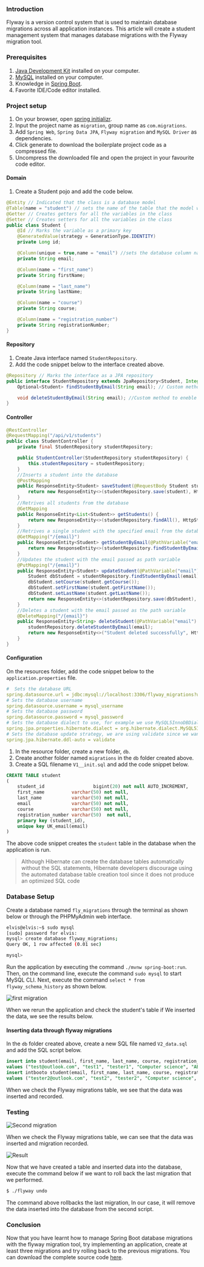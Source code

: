 ### Introduction
Flyway is a version control system that is used to maintain database migrations across all application instances. This article will create a student management system that manages database migrations with the Flyway migration tool. 

### Prerequisites
1. [Java Development Kit](https://www.oracle.com/java/technologies/downloads/) installed on your computer.
2. [MySQL](https://www.mysql.com/) installed on your computer.
3. Knowledge in [Spring Boot](https://spring.io/projects/spring-boot).
4. Favorite IDE/Code editor installed.
   
### Project setup
1. On your browser, open [spring initializr](https://start.spring.io/).
2. Input the project name as `migration`, group name as `com.migrations`.
3. Add `Spring Web`, `Spring Data JPA`, `Flyway migration` and `MySQL Driver` as dependencies.
4. Click generate to download the boilerplate project code as a compressed file.
5. Uncompress the downloaded file and open the project in your favourite code editor.
   
#### Domain
1. Create a Student pojo and add the code below.
```java
@Entity // Indicated that the class is a database model
@Table(name = "student") // sets the name of the table that the model with mapped to
@Getter // Creates getters for all the variables in the class
@Setter // Creates setters for all the variables in the class
public class Student {
    @Id // Marks the variable as a primary key 
    @GeneratedValue(strategy = GenerationType.IDENTITY)
    private Long id;

    @Column(unique = true,name = "email") //sets the database column name and sets it to unique
    private String email;

    @Column(name = "first_name")
    private String firstName;

    @Column(name = "last_name")
    private String lastName;

    @Column(name = "course")
    private String course;

    @Column(name = "registration_number")
    private String registrationNumber;
}

```

#### Repository
1. Create Java interface named `StudentRepository`.
2. Add the code snippet below to the interface created above.
```java
@Repository // Marks the interface as a JPA repository
public interface StudentRepository extends JpaRepository<Student, Integer> {
    Optional<Student> findStudentByEmail(String email); // Custom method to enable quering a student by email address

    void deleteStudentByEmail(String email); //Custom method to eneble deletion of a student by email address
}

```

#### Controller
```java
@RestController
@RequestMapping("/api/v1/students")
public class StudentController {
    private final StudentRepository studentRepository;

    public StudentController(StudentRepository studentRepository) {
        this.studentRepository = studentRepository;
    }
    //Inserts a student into the database
    @PostMapping
    public ResponseEntity<Student> saveStudent(@RequestBody Student student) {
        return new ResponseEntity<>(studentRepository.save(student), HttpStatus.CREATED);
    }
    //Retrives all students from the database
    @GetMapping
    public ResponseEntity<List<Student>> getStudents() {
        return new ResponseEntity<>(studentRepository.findAll(), HttpStatus.OK);
    }
    //Retrives a single student with the specified email from the database
    @GetMapping("/{email}")
    public ResponseEntity<Student> getStudentByEmail(@PathVariable("email") String email) {
        return new ResponseEntity<>(studentRepository.findStudentByEmail(email).orElseThrow(IllegalStateException::new), HttpStatus.OK);
    }
    //Updates the student with the email passed as path variable
    @PutMapping("/{email}")
    public ResponseEntity<Student> updateStudent(@PathVariable("email") String email, @RequestBody Student student) {
        Student dbStudent = studentRepository.findStudentByEmail(email).orElseThrow(IllegalAccessError::new);
        dbStudent.setCourse(student.getCourse());
        dbStudent.setFirstName(student.getFirstName());
        dbStudent.setLastName(student.getLastName());
        return new ResponseEntity<>(studentRepository.save(dbStudent), HttpStatus.OK);
    }
    //Deletes a student with the email passed as the path variable
    @DeleteMapping("/{email}")
    public ResponseEntity<String> deleteStudent(@PathVariable("email") String email) {
        studentRepository.deleteStudentByEmail(email);
        return new ResponseEntity<>("Student deleted successfully", HttpStatus.NO_CONTENT);
    }
}

```
#### Configuration
On the resources folder, add the code snippet below to the `application.properties` file. 
```yaml
#  Sets the database URL
spring.datasource.url = jdbc:mysql://localhost:3306/flyway_migrations?useSSL=false
# Sets the database username
spring.datasource.username = mysql_username
# Sets the database password
spring.datasource.password = mysql_password
# Sets the database dialect to use, for example we use MySQL5InnoDBDialect since we are using MySQL
spring.jpa.properties.hibernate.dialect = org.hibernate.dialect.MySQL5InnoDBDialect
# Sets the database update strategy, we are using validate since we want to validate if the update is correct the changes made to database
spring.jpa.hibernate.ddl-auto = validate

```
1. In the resource folder, create a new folder, `db`.
2. Create another folder named `migrations` in the `db` folder created above.
3. Create a SQL filename `V1__init.sql` and add the code snippet below.
   
```sql
CREATE TABLE student
(
    student_id                  bigint(20) not null AUTO_INCREMENT,
    first_name          varchar(50) not null,
    last_name           varchar(50) not null,
    email               varchar(50) not null,
    course              varchar(50) not null,
    registration_number varchar(50)  not null,
    primary key (student_id),
    unique key UK_email(email)
)
```
The above code snippet creates the `student` table in the database when the application is run. 

> Although Hibernate can create the database tables automatically without the SQL statements, Hibernate developers discourage using the automated database table creation tool since it does not produce an optimized SQL code

### Database Setup
Create a database named `fly_migrations` through the terminal as shown below or through the PHPMyAdmin web interface.

```bash
elvis@elvis:~$ sudo mysql
[sudo] password for elvis: 
mysql> create database flyway_migrations;
Query OK, 1 row affected (0.01 sec)

mysql> 
```
Run the application by executing the command `./mvnw spring-boot:run`. Then, on the command line, execute the command `sudo mysql` to start MySQL CLI. 
Next, execute the command `select * from flyway_schema_history` as shown below.

![first migration](/engineering-education/spring-boot-flyway-migrations/result-two.png)

When we rerun the application and check the student's table if We inserted the data, we see the results below.

#### Inserting data through flyway migrations
In the `db` folder created above, create a new SQL file named `V2_data.sql` and add the SQL script below.

```sql
insert into student(email, first_name, last_name, course, registration_number)
values ("test@outlook.com", "test1", "tester1", "Computer science", "ABA1112");
insert intbooto student(email, first_name, last_name, course, registration_number)
values ("tester2@outlook.com", "test2", "tester2", "Computer science", "ABA7712");

```
When we check the Flyway migrations table, we see that the data was inserted and recorded.

### Testing

![Second migration](/engineering-education/spring-boot-flyway-migrations/result.png)

When we check the Flyway migrations table, we can see that the data was inserted and migration recorded.

![Result](/engineering-education/spring-boot-flyway-migrations/data.png)

Now that we have created a table and inserted data into the database, execute the command below if we want to roll back the last migration that we performed.

```bash
$ ./flyway undo
```

The command above rollbacks the last migration, In our case, it will remove the data inserted into the database from the second script.

### Conclusion
Now that you have learnt how to manage Spring Boot database migrations with the flyway migration tool, try implementing an application, create at least three migrations and try rolling back to the previous migrations. You can download the complete source code [here]().
